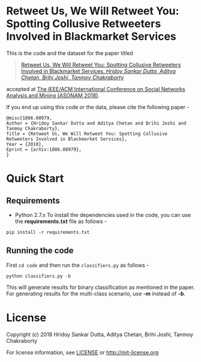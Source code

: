 # Retweet Us, We Will Retweet You: Spotting Collusive Retweeters Involved in Blackmarket Services

This is the code and the dataset for the paper titled 

>[Retweet Us, We Will Retweet You: Spotting Collusive Retweeters Involved in Blackmarket Services. *Hridoy Sankar Dutta, Aditya Chetan, Brihi Joshi, Tanmoy Chakraborty*](https://arxiv.org/abs/1806.08979)

accepted at [The IEEE/ACM International Conference on Social Networks Analysis and Mining (ASONAM 2018)](http://asonam.cpsc.ucalgary.ca/2018/).

If you end up using this code or the data, please cite the following paper - 
```
@misc{1806.08979,
Author = {Hridoy Sankar Dutta and Aditya Chetan and Brihi Joshi and Tanmoy Chakraborty},
Title = {Retweet Us, We Will Retweet You: Spotting Collusive Retweeters Involved in Blackmarket Services},
Year = {2018},
Eprint = {arXiv:1806.08979},
}
```

# Quick Start

## Requirements

- Python 2.7.x
To install the dependencies used in the code, you can use the __requirements.txt__ file as follows -

```
pip install -r requirements.txt
```

## Running the code

First ```cd code``` and then run the ```classifiers.py``` as follows - 

```
python classifiers.py -b
```
This will generate results for binary classification as mentioned in the paper.
For generating results for the multi-class scenario, use __-m__ instead of __-b__.

# License 

Copyright (c) 2018 Hridoy Sankar Dutta, Aditya Chetan, Brihi Joshi, Tanmoy Chakraborty

For license information, see [LICENSE](LICENSE) or http://mit-license.org
